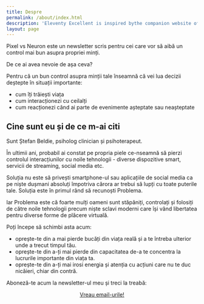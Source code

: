 ```yaml
---
title: Despre 
permalink: /about/index.html
description: 'Eleventy Excellent is inspired bythe companion website of Andy Bell’s talk "Be the browser’s mentor, not its micromanager".'
layout: page
---
```

Pixel vs Neuron este un newsletter scris pentru cei care vor să aibă un control mai bun asupra propriei minți. 

De ce ai avea nevoie de așa ceva? 

Pentru că un bun control asupra minții tale înseamnă că vei lua decizii deștepte în situații importante: 

- cum îți trăiești viața 
- cum interacționezi cu ceilalți 
- cum reacționezi când ai parte de evenimente așteptate sau neașteptate 
## Cine sunt eu și de ce m-ai citi 

Sunt Ștefan Beldie, psiholog clinician și psihoterapeut. 

În ultimii ani, probabil ai constat pe propria piele ce-nseamnă să pierzi controlul interacțiunilor cu noile tehnologii - diverse dispozitive smart, servicii de streaming, social media etc.

Soluția nu este să privești smartphone-ul sau aplicațiile de social media ca pe niște dușmani absoluți împotriva cărora ar trebui să lupți cu toate puterile tale. Soluția este în primul rând să recunoști Problema. 

Iar Problema este că foarte mulți oameni sunt stăpâniți, controlați și folosiți de către noile tehnologii precum niște sclavi moderni care își vând libertatea pentru diverse  forme de plăcere virtuală. 

Poți începe să schimbi asta acum:

- oprește-te din a mai pierde bucăți din viața reală și a te întreba ulterior unde a trecut timpul tău. 
- oprește-te din a-ți mai pierde din capacitatea de-a te concentra la lucrurile importante din viața ta.
- oprește-te din a-ți mai irosi energia și atenția cu acțiuni care nu te duc nicăieri, chiar din contră. 

Aboneză-te acum la newsletter-ul meu și treci la treabă:

<p style="text-align:center;">
      <a href="https://beldie.berserkermail.com/join?ref=beldie.ro" class="button" data-button-variant="secondary">Vreau email-urile!</a>
      </p>